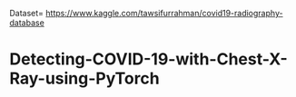 Dataset=   https://www.kaggle.com/tawsifurrahman/covid19-radiography-database

# Detecting-COVID-19-with-Chest-X-Ray-using-PyTorch
